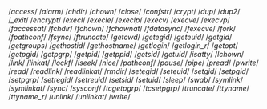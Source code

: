 /*access*/
/*alarm*/
/*chdir*/
/*chown*/
/*close*/
/*confstr*/
/*crypt*/
/*dup*/
/*dup2*/
/*_exit*/
/*encrypt*/
/*execl*/
/*execle*/
/*execlp*/
/*execv*/
/*execve*/
/*execvp*/
/*faccessat*/
/*fchdir*/
/*fchown*/
/*fchownat*/
/*fdatasync*/
/*fexecve*/
/*fork*/
/*fpathconf*/
/*fsync*/
/*ftruncate*/
/*getcwd*/
/*getegid*/
/*geteuid*/
/*getgid*/
/*getgroups*/
/*gethostid*/
/*gethostname*/
/*getlogin*/
/*getlogin_r*/
/*getopt*/
/*getpgid*/
/*getpgrp*/
/*getpid*/
/*getppid*/
/*getsid*/
/*getuid*/
/*isatty*/
/*lchown*/
/*link*/
/*linkat*/
/*lockf*/
/*lseek*/
/*nice*/
/*pathconf*/
/*pause*/
/*pipe*/
/*pread*/
/*pwrite*/
/*read*/
/*readlink*/
/*readlinkat*/
/*rmdir*/
/*setegid*/
/*seteuid*/
/*setgid*/
/*setpgid*/
/*setpgrp*/
/*setregid*/
/*setreuid*/
/*setsid*/
/*setuid*/
/*sleep*/
/*swab*/
/*symlink*/
/*symlinkat*/
/*sync*/
/*sysconf*/
/*tcgetpgrp*/
/*tcsetpgrp*/
/*truncate*/
/*ttyname*/
/*ttyname_r*/
/*unlink*/
/*unlinkat*/
/*write*/